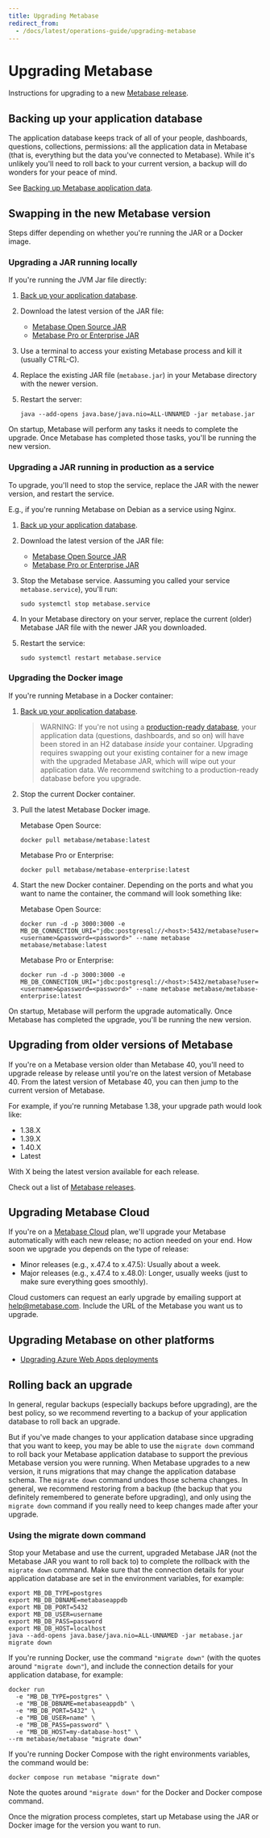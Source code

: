 ```yaml
---
title: Upgrading Metabase
redirect_from:
  - /docs/latest/operations-guide/upgrading-metabase
---
```


# Upgrading Metabase

Instructions for upgrading to a new [Metabase release](https://github.com/metabase/metabase/releases).

## Backing up your application database

The application database keeps track of all of your people, dashboards, questions, collections, permissions: all the application data in Metabase (that is, everything but the data you've connected to Metabase). While it's unlikely you'll need to roll back to your current version, a backup will do wonders for your peace of mind.

See [Backing up Metabase application data](../backing-up-metabase-application-data.md).

## Swapping in the new Metabase version

Steps differ depending on whether you're running the JAR or a Docker image.

### Upgrading a JAR running locally

If you're running the JVM Jar file directly:

1. [Back up your application database](../backing-up-metabase-application-data.md).

2. Download the latest version of the JAR file:

   - [Metabase Open Source JAR](https://www.metabase.com/start/oss/jar)
   - [Metabase Pro or Enterprise JAR](https://downloads.metabase.com/enterprise/latest/metabase.jar)

3. Use a terminal to access your existing Metabase process and kill it (usually CTRL-C).

4. Replace the existing JAR file (`metabase.jar`) in your Metabase directory with the newer version.

5. Restart the server:

   ```
   java --add-opens java.base/java.nio=ALL-UNNAMED -jar metabase.jar
   ```

On startup, Metabase will perform any tasks it needs to complete the upgrade. Once Metabase has completed those tasks, you'll be running the new version.

### Upgrading a JAR running in production as a service

To upgrade, you'll need to stop the service, replace the JAR with the newer version, and restart the service.

E.g., if you're running Metabase on Debian as a service using Nginx.

1. [Back up your application database](../backing-up-metabase-application-data.md).

2. Download the latest version of the JAR file:

   - [Metabase Open Source JAR](https://www.metabase.com/start/oss/jar)
   - [Metabase Pro or Enterprise JAR](https://downloads.metabase.com/enterprise/latest/metabase.jar)

3. Stop the Metabase service. Aassuming you called your service `metabase.service`), you'll run:

   ```
   sudo systemctl stop metabase.service
   ```

4. In your Metabase directory on your server, replace the current (older) Metabase JAR file with the newer JAR you downloaded.

5. Restart the service:

   ```
   sudo systemctl restart metabase.service
   ```

### Upgrading the Docker image

If you're running Metabase in a Docker container:

1. [Back up your application database](../backing-up-metabase-application-data.md).

   > WARNING: If you're not using a [production-ready database](../migrating-from-h2.md), your application data (questions, dashboards, and so on) will have been stored in an H2 database _inside_ your container. Upgrading requires swapping out your existing container for a new image with the upgraded Metabase JAR, which will wipe out your application data. We recommend switching to a production-ready database before you upgrade.

2. Stop the current Docker container.

3. Pull the latest Metabase Docker image.

   Metabase Open Source:

   ```
   docker pull metabase/metabase:latest
   ```

   Metabase Pro or Enterprise:

   ```
   docker pull metabase/metabase-enterprise:latest
   ```

4. Start the new Docker container. Depending on the ports and what you want to name the container, the command will look something like:

   Metabase Open Source:

   ```
   docker run -d -p 3000:3000 -e MB_DB_CONNECTION_URI="jdbc:postgresql://<host>:5432/metabase?user=<username>&password=<password>" --name metabase metabase/metabase:latest
   ```

   Metabase Pro or Enterprise:

   ```
   docker run -d -p 3000:3000 -e MB_DB_CONNECTION_URI="jdbc:postgresql://<host>:5432/metabase?user=<username>&password=<password>" --name metabase metabase/metabase-enterprise:latest
   ```

On startup, Metabase will perform the upgrade automatically. Once Metabase has completed the upgrade, you'll be running the new version.

## Upgrading from older versions of Metabase

If you're on a Metabase version older than Metabase 40, you'll need to upgrade release by release until you're on the latest version of Metabase 40. From the latest version of Metabase 40, you can then jump to the current version of Metabase.

For example, if you're running Metabase 1.38, your upgrade path would look like:

- 1.38.X
- 1.39.X
- 1.40.X
- Latest

With X being the latest version available for each release.

Check out a list of [Metabase releases](https://github.com/metabase/metabase/releases).

## Upgrading Metabase Cloud

If you're on a [Metabase Cloud](https://www.metabase.com/pricing) plan, we'll upgrade your Metabase automatically with each new release; no action needed on your end. How soon we upgrade you depends on the type of release:

- Minor releases (e.g., x.47.4 to x.47.5): Usually about a week.
- Major releases (e.g., x.47.4 to x.48.0): Longer, usually weeks (just to make sure everything goes smoothly).

Cloud customers can request an early upgrade by emailing support at help@metabase.com. Include the URL of the Metabase you want us to upgrade.

## Upgrading Metabase on other platforms

- [Upgrading Azure Web Apps deployments](../running-metabase-on-azure.md#additional-configurations)

## Rolling back an upgrade

In general, regular backups (especially backups before upgrading), are the best policy, so we recommend reverting to a backup of your application database to roll back an upgrade.

But if you've made changes to your application database since upgrading that you want to keep, you may be able to use the `migrate down` command to roll back your Metabase application database to support the previous Metabase version you were running. When Metabase upgrades to a new version, it runs migrations that may change the application database schema. The `migrate down` command undoes those schema changes. In general, we recommend restoring from a backup (the backup that you definitely remembered to generate before upgrading), and only using the `migrate down` command if you really need to keep changes made after your upgrade.

### Using the migrate down command

Stop your Metabase and use the current, upgraded Metabase JAR (not the Metabase JAR you want to roll back to) to complete the rollback with the `migrate down` command. Make sure that the connection details for your application database are set in the environment variables, for example:

```
export MB_DB_TYPE=postgres
export MB_DB_DBNAME=metabaseappdb
export MB_DB_PORT=5432
export MB_DB_USER=username
export MB_DB_PASS=password
export MB_DB_HOST=localhost
java --add-opens java.base/java.nio=ALL-UNNAMED -jar metabase.jar migrate down
```

If you're running Docker, use the command `"migrate down"` (with the quotes around `"migrate down"`), and include the connection details for your application database, for example:

```
docker run
  -e "MB_DB_TYPE=postgres" \
  -e "MB_DB_DBNAME=metabaseappdb" \
  -e "MB_DB_PORT=5432" \
  -e "MB_DB_USER=name" \
  -e "MB_DB_PASS=password" \
  -e "MB_DB_HOST=my-database-host" \
--rm metabase/metabase "migrate down"
```

If you're running Docker Compose with the right environments variables, the command would be:

```
docker compose run metabase "migrate down"
```

Note the quotes around `"migrate down"` for the Docker and Docker compose command.

Once the migration process completes, start up Metabase using the JAR or Docker image for the version you want to run.
